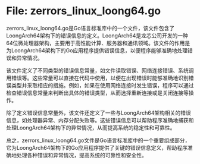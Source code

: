 # File: zerrors_linux_loong64.go

zerrors_linux_loong64.go是Go语言标准库中的一个文件，该文件包含了LoongArch64架构下的错误信息的定义。LoongArch64是龙芯公司开发的一种64位微处理器架构，主要用于高性能计算、服务器和通讯领域。该文件的作用是为LoongArch64架构下的Go应用程序提供错误信息，以便程序能够准确地处理错误和异常情况。

该文件定义了不同类型的错误信息常量，如文件读取错误、网络连接错误、系统调用错误等。这些常量可以直接在代码中使用，以便在出现错误时能够准确地识别错误类型并采取相应的措施。例如，如果在使用网络连接时发生错误，程序可以通过检查错误信息常量来判断出具体的错误类型，从而选择重新连接或是关闭连接等操作。

除了定义错误信息常量外，该文件还定义了一些与LoongArch64架构相关的错误信息，如处理器异常、内存分配失败等。这些错误信息可以帮助程序准确地捕获和处理LoongArch64架构下的异常情况，从而提高系统的稳定性和可靠性。

总之，zerrors_linux_loong64.go文件是Go语言标准库中的一个重要组成部分，它为LoongArch64架构下的Go应用程序提供了关键的错误信息定义，帮助程序准确地处理各种错误和异常情况，提高系统的可靠性和安全性。

